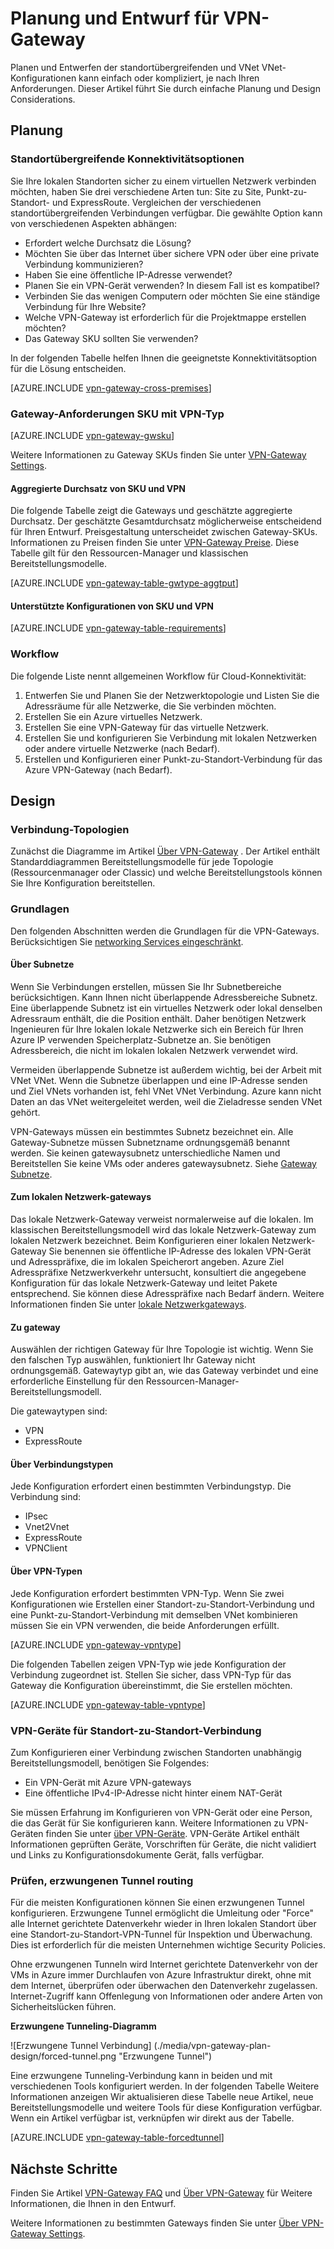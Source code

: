 <properties 
   pageTitle="VPN-Gateway Planung | Microsoft Azure"
   description="Erfahren Sie mehr über VPN-Gateway Planung und Entwurf für standortübergreifende, Hybrid- und VNet VNet-Verbindung"
   services="vpn-gateway"
   documentationCenter="na"
   authors="cherylmc"
   manager="carmonm"
   editor=""
   tags="azure-service-management,azure-resource-manager"/>
<tags 
   ms.service="vpn-gateway"
   ms.devlang="na"
   ms.topic="article"
   ms.tgt_pltfrm="na"
   ms.workload="infrastructure-services"
   ms.date="10/18/2016"
   ms.author="cherylmc"/>

# <a name="planning-and-design-for-vpn-gateway"></a>Planung und Entwurf für VPN-Gateway

Planen und Entwerfen der standortübergreifenden und VNet VNet-Konfigurationen kann einfach oder kompliziert, je nach Ihren Anforderungen. Dieser Artikel führt Sie durch einfache Planung und Design Considerations.

## <a name="planning"></a>Planung


### <a name="compare"></a>Standortübergreifende Konnektivitätsoptionen

Sie Ihre lokalen Standorten sicher zu einem virtuellen Netzwerk verbinden möchten, haben Sie drei verschiedene Arten tun: Site zu Site, Punkt-zu-Standort- und ExpressRoute. Vergleichen der verschiedenen standortübergreifenden Verbindungen verfügbar. Die gewählte Option kann von verschiedenen Aspekten abhängen:


- Erfordert welche Durchsatz die Lösung?
- Möchten Sie über das Internet über sichere VPN oder über eine private Verbindung kommunizieren?
- Haben Sie eine öffentliche IP-Adresse verwendet?
- Planen Sie ein VPN-Gerät verwenden? In diesem Fall ist es kompatibel?
- Verbinden Sie das wenigen Computern oder möchten Sie eine ständige Verbindung für Ihre Website?
- Welche VPN-Gateway ist erforderlich für die Projektmappe erstellen möchten?
- Das Gateway SKU sollten Sie verwenden?


In der folgenden Tabelle helfen Ihnen die geeignetste Konnektivitätsoption für die Lösung entscheiden.


[AZURE.INCLUDE [vpn-gateway-cross-premises](../../includes/vpn-gateway-cross-premises-include.md)]



### <a name="gwrequire"></a>Gateway-Anforderungen SKU mit VPN-Typ

[AZURE.INCLUDE [vpn-gateway-gwsku](../../includes/vpn-gateway-gwsku-include.md)]

Weitere Informationen zu Gateway SKUs finden Sie unter [VPN-Gateway Settings](vpn-gateway-about-vpn-gateway-settings.md#gwsku).

#### <a name="aggregate-throughput-by-sku-and-vpn-type"></a>Aggregierte Durchsatz von SKU und VPN

Die folgende Tabelle zeigt die Gateways und geschätzte aggregierte Durchsatz. Der geschätzte Gesamtdurchsatz möglicherweise entscheidend für Ihren Entwurf.
Preisgestaltung unterscheidet zwischen Gateway-SKUs. Informationen zu Preisen finden Sie unter [VPN-Gateway Preise](https://azure.microsoft.com/pricing/details/vpn-gateway/). Diese Tabelle gilt für den Ressourcen-Manager und klassischen Bereitstellungsmodelle.

[AZURE.INCLUDE [vpn-gateway-table-gwtype-aggtput](../../includes/vpn-gateway-table-gwtype-aggtput-include.md)] 

#### <a name="supported-configurations-by-sku-and-vpn-type"></a>Unterstützte Konfigurationen von SKU und VPN

[AZURE.INCLUDE [vpn-gateway-table-requirements](../../includes/vpn-gateway-table-requirements-include.md)] 

### <a name="wf"></a>Workflow

Die folgende Liste nennt allgemeinen Workflow für Cloud-Konnektivität:

1.  Entwerfen Sie und Planen Sie der Netzwerktopologie und Listen Sie die Adressräume für alle Netzwerke, die Sie verbinden möchten.
2.  Erstellen Sie ein Azure virtuelles Netzwerk. 
3.  Erstellen Sie eine VPN-Gateway für das virtuelle Netzwerk.
4.  Erstellen Sie und konfigurieren Sie Verbindung mit lokalen Netzwerken oder andere virtuelle Netzwerke (nach Bedarf).
5.  Erstellen und Konfigurieren einer Punkt-zu-Standort-Verbindung für das Azure VPN-Gateway (nach Bedarf).
 

## <a name="design"></a>Design

### <a name="topologies"></a>Verbindung-Topologien

Zunächst die Diagramme im Artikel [Über VPN-Gateway](vpn-gateway-about-vpngateways.md) . Der Artikel enthält Standarddiagrammen Bereitstellungsmodelle für jede Topologie (Ressourcenmanager oder Classic) und welche Bereitstellungstools können Sie Ihre Konfiguration bereitstellen.   

### <a name="designbasics"></a>Grundlagen

Den folgenden Abschnitten werden die Grundlagen für die VPN-Gateways. Berücksichtigen Sie [networking Services eingeschränkt](../articles/azure-subscription-service-limits.md#networking-limits).


#### <a name="subnets"></a>Über Subnetze

Wenn Sie Verbindungen erstellen, müssen Sie Ihr Subnetbereiche berücksichtigen. Kann Ihnen nicht überlappende Adressbereiche Subnetz. Eine überlappende Subnetz ist ein virtuelles Netzwerk oder lokal denselben Adressraum enthält, die die Position enthält. Daher benötigen Netzwerk Ingenieuren für Ihre lokalen lokale Netzwerke sich ein Bereich für Ihren Azure IP verwenden Speicherplatz-Subnetze an. Sie benötigen Adressbereich, die nicht im lokalen lokalen Netzwerk verwendet wird. 

Vermeiden überlappende Subnetze ist außerdem wichtig, bei der Arbeit mit VNet VNet. Wenn die Subnetze überlappen und eine IP-Adresse senden und Ziel VNets vorhanden ist, fehl VNet VNet Verbindung. Azure kann nicht Daten an das VNet weitergeleitet werden, weil die Zieladresse senden VNet gehört. 

VPN-Gateways müssen ein bestimmtes Subnetz bezeichnet ein. Alle Gateway-Subnetze müssen Subnetzname ordnungsgemäß benannt werden. Sie keinen gatewaysubnetz unterschiedliche Namen und Bereitstellen Sie keine VMs oder anderes gatewaysubnetz. Siehe [Gateway Subnetze](vpn-gateway-about-vpn-gateway-settings.md#gwsub).

#### <a name="local"></a>Zum lokalen Netzwerk-gateways

Das lokale Netzwerk-Gateway verweist normalerweise auf die lokalen. Im klassischen Bereitstellungsmodell wird das lokale Netzwerk-Gateway zum lokalen Netzwerk bezeichnet. Beim Konfigurieren einer lokalen Netzwerk-Gateway Sie benennen sie öffentliche IP-Adresse des lokalen VPN-Gerät und Adresspräfixe, die im lokalen Speicherort angeben. Azure Ziel Adresspräfixe Netzwerkverkehr untersucht, konsultiert die angegebene Konfiguration für das lokale Netzwerk-Gateway und leitet Pakete entsprechend. Sie können diese Adresspräfixe nach Bedarf ändern. Weitere Informationen finden Sie unter [lokale Netzwerkgateways](vpn-gateway-about-vpn-gateway-settings.md#lng).


#### <a name="gwtype"></a>Zu gateway

Auswählen der richtigen Gateway für Ihre Topologie ist wichtig. Wenn Sie den falschen Typ auswählen, funktioniert Ihr Gateway nicht ordnungsgemäß. Gatewaytyp gibt an, wie das Gateway verbindet und eine erforderliche Einstellung für den Ressourcen-Manager-Bereitstellungsmodell.

Die gatewaytypen sind:

- VPN
- ExpressRoute

#### <a name="connectiontype"></a>Über Verbindungstypen

Jede Konfiguration erfordert einen bestimmten Verbindungstyp. Die Verbindung sind:

- IPsec
- Vnet2Vnet
- ExpressRoute
- VPNClient


#### <a name="vpntype"></a>Über VPN-Typen

Jede Konfiguration erfordert bestimmten VPN-Typ. Wenn Sie zwei Konfigurationen wie Erstellen einer Standort-zu-Standort-Verbindung und eine Punkt-zu-Standort-Verbindung mit demselben VNet kombinieren müssen Sie ein VPN verwenden, die beide Anforderungen erfüllt.

[AZURE.INCLUDE [vpn-gateway-vpntype](../../includes/vpn-gateway-vpntype-include.md)] 

Die folgenden Tabellen zeigen VPN-Typ wie jede Konfiguration der Verbindung zugeordnet ist. Stellen Sie sicher, dass VPN-Typ für das Gateway die Konfiguration übereinstimmt, die Sie erstellen möchten. 


[AZURE.INCLUDE [vpn-gateway-table-vpntype](../../includes/vpn-gateway-table-vpntype-include.md)] 

### <a name="devices"></a>VPN-Geräte für Standort-zu-Standort-Verbindung

Zum Konfigurieren einer Verbindung zwischen Standorten unabhängig Bereitstellungsmodell, benötigen Sie Folgendes:

- Ein VPN-Gerät mit Azure VPN-gateways
- Eine öffentliche IPv4-IP-Adresse nicht hinter einem NAT-Gerät

Sie müssen Erfahrung im Konfigurieren von VPN-Gerät oder eine Person, die das Gerät für Sie konfigurieren kann. Weitere Informationen zu VPN-Geräten finden Sie unter [über VPN-Geräte](vpn-gateway-about-vpn-devices.md). VPN-Geräte Artikel enthält Informationen geprüften Geräte, Vorschriften für Geräte, die nicht validiert und Links zu Konfigurationsdokumente Gerät, falls verfügbar.

### <a name="forcedtunnel"></a>Prüfen, erzwungenen Tunnel routing

Für die meisten Konfigurationen können Sie einen erzwungenen Tunnel konfigurieren. Erzwungene Tunnel ermöglicht die Umleitung oder "Force" alle Internet gerichtete Datenverkehr wieder in Ihren lokalen Standort über eine Standort-zu-Standort-VPN-Tunnel für Inspektion und Überwachung. Dies ist erforderlich für die meisten Unternehmen wichtige Security Policies. 

Ohne erzwungenen Tunneln wird Internet gerichtete Datenverkehr von der VMs in Azure immer Durchlaufen von Azure Infrastruktur direkt, ohne mit dem Internet, überprüfen oder überwachen den Datenverkehr zugelassen. Internet-Zugriff kann Offenlegung von Informationen oder andere Arten von Sicherheitslücken führen.

**Erzwungene Tunneling-Diagramm**

![Erzwungene Tunnel Verbindung] (./media/vpn-gateway-plan-design/forced-tunnel.png "Erzwungene Tunnel")

Eine erzwungene Tunneling-Verbindung kann in beiden und mit verschiedenen Tools konfiguriert werden. In der folgenden Tabelle Weitere Informationen anzeigen Wir aktualisieren diese Tabelle neue Artikel, neue Bereitstellungsmodelle und weitere Tools für diese Konfiguration verfügbar. Wenn ein Artikel verfügbar ist, verknüpfen wir direkt aus der Tabelle.

[AZURE.INCLUDE [vpn-gateway-table-forcedtunnel](../../includes/vpn-gateway-table-forcedtunnel-include.md)] 



## <a name="next-steps"></a>Nächste Schritte

Finden Sie Artikel [VPN-Gateway FAQ](vpn-gateway-vpn-faq.md) und [Über VPN-Gateway](vpn-gateway-about-vpngateways.md) für Weitere Informationen, die Ihnen in den Entwurf.

Weitere Informationen zu bestimmten Gateways finden Sie unter [Über VPN-Gateway Settings](vpn-gateway-about-vpn-gateway-settings.md).




